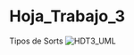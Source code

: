 # Hoja_Trabajo_3
Tipos de Sorts 
![HDT3_UML](https://github.com/user-attachments/assets/ac58878a-eedb-479b-93d3-c02b6db9c068)
